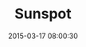 ---
layout: post
title:  "Sunspot"
number: "76"
date:   2015-03-17 08:00:30
large-image: "https://farm9.staticflickr.com/8710/16660894100_de5ac82a67_k.jpg"
---